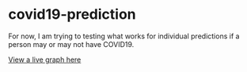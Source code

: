 # covid19-prediction
For now, I am trying to testing what works for individual predictions if a person may or may not have COVID19.

[View a live graph here](https://araon.github.io/Covid19-Dasboard/)  
